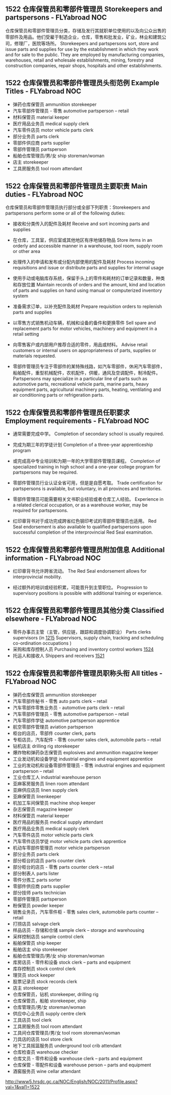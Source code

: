 ## 1522 仓库保管员和零部件管理员 Storekeepers and partspersons - FLYabroad NOC

仓库保管员和零部件管理员分类，存储及发行其就职单位使用的以及向公众出售的零部件及用品。他们受雇于制造企业，仓库，零售和批发业，矿业，林业和建筑公司，修理厂，医院等场所。
Storekeepers and partspersons sort, store and issue parts and supplies for use by the establishment in which they work and for sale to the public. They are employed by manufacturing companies, warehouses, retail and wholesale establishments, mining, forestry and construction companies, repair shops, hospitals and other establishments.

## 1522 仓库保管员和零部件管理员头衔范例 Example Titles - FLYabroad NOC

* 弹药仓库保管员 ammunition storekeeper
* 汽车零部件管理员 - 零售 automotive partsperson – retail
* 材料保管员 material keeper
* 医疗用品业务员 medical supply clerk
* 汽车零件店员 motor vehicle parts clerk
* 部分业务员 parts clerk
* 零部件供应商 parts supplier
* 零部件管理员 partsperson
* 船舶仓库管理员/男/女 ship storeman/woman
* 店主 storekeeper
* 工具房服务员 tool room attendant

## 1522 仓库保管员和零部件管理员主要职责 Main duties - FLYabroad NOC

仓库保管员和零部件管理员执行部分或全部下列职责：Storekeepers and partspersons perform some or all of the following duties:

* 接收和分类传入的配件及耗材
Receive and sort incoming parts and supplies

* 在仓库，工具室，供应室或其他地区有序地储存物品
Store items in an orderly and accessible manner in a warehouse, tool room, supply room or other area

* 处理传入的申请和发布或分配内部使用的配件及耗材
Process incoming requisitions and issue or distribute parts and supplies for internal usage

* 使用手动或电脑库存系统，保留手头上的零件和耗材的订单记录和数量，种类和存放位置
Maintain records of orders and the amount, kind and location of parts and supplies on hand using manual or computerized inventory system

* 准备需求订单，以补充配件及耗材
Prepare requisition orders to replenish parts and supplies

* 以零售方式销售机动车辆，机械和设备的备件和更换零件
Sell spare and replacement parts for motor vehicles, machinery and equipment in a retail setting

* 向零售客户或内部用户推荐合适的零件，用品或材料。
Advise retail customers or internal users on appropriateness of parts, supplies or materials requested.

* 零部件管理员专注于零部件的某特殊线路，如汽车零部件，休闲汽车零部件，船舶配件，重型机械配件，农机配件，供暖，通风及空调配件，制冷配件。
Partspersons may specialize in a particular line of parts such as automotive parts, recreational vehicle parts, marine parts, heavy equipment parts, agricultural machinery parts, heating, ventilating and air conditioning parts or refrigeration parts.

## 1522 仓库保管员和零部件管理员任职要求 Employment requirements - FLYabroad NOC

* 通常需要完成中学。
Completion of secondary school is usually required.

* 完成为期三年的学徒计划
Completion of a three-year apprenticeship program 

* 或完成高中专业培训和为期一年的大学零部件管理员课程。
Completion of specialized training in high school and a one-year college program for partspersons may be required.

* 零部件管理员行业认证全省可用，但是是自愿考取。 
Trade certification for partspersons is available, but voluntary, in all provinces and territories.

* 零部件管理员可能需要相关文书职业经验或者仓库工人经验。
Experience in a related clerical occupation, or as a warehouse worker, may be required for partspersons.

* 红印章背书对于成功完成跨省红色钢印考试的零部件管理员也适用。
Red Seal endorsement is also available to qualified partspersons upon successful completion of the interprovincial Red Seal examination.

## 1522 仓库保管员和零部件管理员附加信息 Additional information - FLYabroad NOC

* 红印章背书允许跨省流动。
The Red Seal endorsement allows for interprovincial mobility.

* 经过额外的培训或经验积累，可能晋升到主管职位。
Progression to supervisory positions is possible with additional training or experience.

## 1522 仓库保管员和零部件管理员其他分类 Classified elsewhere - FLYabroad NOC

* 零件办事员主管（主管，供应链，跟踪和调度协调职业） Parts clerks supervisors (in [1215](1215) Supervisors, supply chain, tracking and scheduling co-ordination occupations )
* 采购和库存控制人员 Purchasing and inventory control workers [1524](1524)
* 托运人和接收人 Shippers and receivers [1521](1521)

## 1522 仓库保管员和零部件管理员职称头衔 All titles - FLYabroad NOC

* 弹药仓库保管员 ammunition storekeeper
* 汽车零部件秘书 - 零售 auto parts clerk – retail
* 汽车零部件零售业务员 -  automotive parts clerk – retail
* 汽车零部件管理员 - 零售 automotive partsperson – retail
* 汽车零部件学徒 automotive partsperson apprentice
* 航空零部件管理员 aviation partsperson
* 柜台的店员，零部件 counter clerk, parts
* 专柜店员，汽车配件 - 零售 counter sales clerk, automobile parts – retail
* 钻机店主 drilling rig storekeeper
* 爆炸物和弹药杂志保管员 explosives and ammunition magazine keeper
* 工业发动机和设备学徒 industrial engines and equipment apprentice
* 工业的发动机和设备零部件管理员 - 零售 industrial engines and equipment partsperson – retail
* 工业仓库工人 industrial warehouse person
* 亚麻客房服务员 linen room attendant
* 亚麻供应店员 linen supply clerk
* 亚麻保管员 linenkeeper
* 机加工车间保管员 machine shop keeper
* 杂志保管员 magazine keeper
* 材料保管员 material keeper
* 医疗用品的服务员 medical supply attendant
* 医疗用品业务员 medical supply clerk
* 汽车零件店员 motor vehicle parts clerk
* 汽车零件店员学徒 motor vehicle parts clerk apprentice
* 机动车零部件管理员 motor vehicle partsperson
* 部分业务员 parts clerk
* 部分柜台的店员 parts counter clerk
* 部分柜台的店员 - 零售 parts counter clerk – retail
* 部分制表人 parts lister
* 零件分拣工 parts sorter
* 零部件供应商 parts supplier
* 部分技师 parts technician
* 零部件管理员 partsperson
* 粉保管员 powder keeper
* 销售业务员，汽车零件柜 - 零售 sales clerk, automobile parts counter – retail
* 打捞店员 salvage clerk
* 样品店员 - 存储和仓储 sample clerk – storage and warehousing
* 采样控制店员 sample control clerk
* 船舶保管员 ship keeper
* 船舶店主 ship storekeeper
* 船舶仓库管理员/男/女 ship storeman/woman
* 库房店员 - 零件和设备 stock clerk – parts and equipment
* 库存控制员 stock control clerk
* 理货员 stock keeper
* 股票记录员 stock records clerk
* 店主 storekeeper
* 仓库保管员，钻机 storekeeper, drilling rig
* 仓库保管员，船舶 storekeeper, ship
* 仓库管理员/男/女 storeman/woman
* 供应中心业务员 supply centre clerk
* 工具店员 tool clerk
* 工具房服务员 tool room attendant
* 工具间仓库管理员/男/女 tool room storeman/woman
* 刀具店的店员 tool store clerk
* 地下工具摇篮服务员 underground tool crib attendant
* 仓库检查员 warehouse checker
* 仓库文员 - 零件和设备 warehouse clerk – parts and equipment
* 仓库保管 - 零配件和设备 warehouse person – parts and equipment
* 酒窖服务员 wine cellar attendant

http://www5.hrsdc.gc.ca/NOC/English/NOC/2011/Profile.aspx?val=1&val1=1522